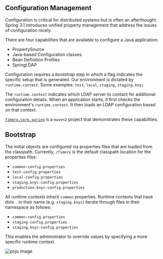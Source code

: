 ## Configuration Management

Configuration is critical for distributed systems but is often an afterthought. Spring 3.1 introduces unified property management that address the issues of configuration nicely.

There are four capabilities that are available to configure a Java application:

* PropertySource
* Java-based Configuration classes
* Bean Definition Profiles
* SpringLDAP

Configuration requires a _bootstrap_ step in which a flag indicates the specific setup that is generated. Our environment is dictated by `runtime.context`. Some examples: `test`, `local`, `staging`, `staging.knyc`

The `runtime.context` indicates which LDAP server to contact for additional configuration details. When an application starts, it first checks the environment's `runtime.context`. It then loads an LDAP configuration based on that context.

[`fimero.core.spring`](https://bitbucket.org/nkabir/fimero-spring/) is a `maven2` project that demonstrates these capabilities.

## Bootstrap

The initial objects are configured via properties files that are loaded from the classpath. Currently, `/fimero` is the default classpath location for the properties files:

* `common-config.properties`
* `test-config.properties`
* `local-config.properties`
* `staging.knyc-config.properties`
* `production.knyc-config.properties`

All runtime contexts inherit `common` properties. Runtime contexts that have dots `.` in their name (e.g. `staging.knyc`) iterate through files in their namespace as follows:

* `common-config.properties`
* `staging-config.properties`
* `staging.knyc-config.properties`

This enables the administrator to override values by specifying a more specific runtime context.

![pojo image](http://dl.dropbox.com/u/59707331/praxis/spring-configuration/spring-properties.png)
